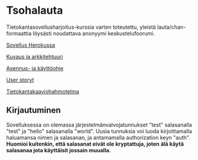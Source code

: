 # Tsohalauta

Tietokantasovellusharjoitus-kurssia varten toteutettu, yleistä lauta/chan-formaattia löysästi noudattava anonyymi keskustelufoorumi.  

[Sovellus Herokussa](https://tsohalankku.herokuapp.com/)  

[Kuvaus ja arkkitehtuuri](https://github.com/Tubaias/tsohalauta/blob/master/documentation/kuvaus%20ja%20arkkitehtuuri.md)

[Asennus- ja käyttöohje](https://github.com/Tubaias/tsohalauta/blob/master/documentation/asennus-%20ja%20k%C3%A4ytt%C3%B6ohje.md)  

[User storyt](https://github.com/Tubaias/tsohalauta/blob/master/documentation/userstories.md)  

[Tietokantakaaviohahmotelma](https://github.com/Tubaias/tsohalauta/blob/master/documentation/db_diagram.png)

## Kirjautuminen

Sovelluksessa on olemassa järjestelmänvalvojatunnukset "test" salasanalla "test" ja "hello" salasanalla "world". Uusia tunnuksia voi luoda kirjoittamalla haluamansa nimen ja salasanan, ja antamamalla authorization keyn "auth".  
**Huomioi kuitenkin, että salasanat eivät ole kryptattuja, joten älä käytä salasanaa jota käyttäisit jossain muualla.**
